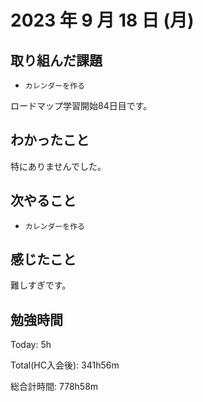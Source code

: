 # 2023 年 9 月 18 日 (月)

## 取り組んだ課題

- `カレンダーを作る`

ロードマップ学習開始84日目です。

## わかったこと

特にありませんでした。

## 次やること

- `カレンダーを作る`

## 感じたこと

難しすぎです。

## 勉強時間

Today: 5h

Total(HC入会後): 341h56m

総合計時間: 778h58m
